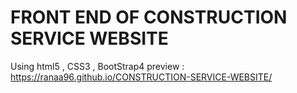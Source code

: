 # FRONT END OF CONSTRUCTION SERVICE WEBSITE
Using html5 , CSS3 , BootStrap4
preview : https://ranaa96.github.io/CONSTRUCTION-SERVICE-WEBSITE/ 
